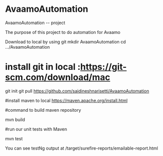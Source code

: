 # AvaamoAutomation
AvaamoAutomation -- project

The purpose of this project to do automation for Avaamo

Download to local by using git
mkdir AvaamoAutomation
cd .../AvaamoAutomation
# install git in local :https://git-scm.com/download/mac
git init
git pull https://github.com/saidineshnarisetti/AvaamoAutomation

#install maven to local https://maven.apache.org/install.html

#command to build maven repository

mvn build 

#run our unit tests with Maven 

mvn test 

You can see testNg output at /target/surefire-reports/emailable-report.html  

